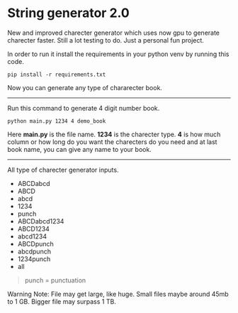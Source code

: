 # String generator 2.0

New and improved charecter generator which uses now gpu to generate charecter faster. Still a lot testing to do. Just a personal fun project.

In order to run it install the requirements in your python venv by running this code.

`pip install -r requirements.txt`

Now you can generate any type of chararecter book.

---

Run this command to generate 4 digit number book.

`python main.py 1234 4 demo_book`

Here **main.py** is the file name. **1234** is the charecter type. **4** is how much column or how long do you want the charecters do you need and at last book name, you can give any name to your book.

---

All type of charecter generator inputs.

- ABCDabcd
- ABCD
- abcd
- 1234
- punch
- ABCDabcd1234
- ABCD1234
- abcd1234
- ABCDpunch
- abcdpunch
- 1234punch
- all

> punch = punctuation

Warning Note: File may get large, like huge. Small files maybe around 45mb to 1 GB. Bigger file may surpass 1 TB.
